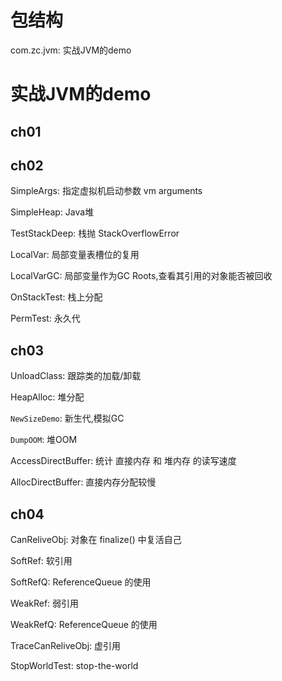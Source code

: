 # 包结构
com.zc.jvm: 实战JVM的demo

# 实战JVM的demo
## ch01

## ch02
SimpleArgs: 指定虚拟机启动参数 vm arguments

SimpleHeap: Java堆

TestStackDeep: 栈抛 StackOverflowError

LocalVar: 局部变量表槽位的复用

LocalVarGC: 局部变量作为GC Roots,查看其引用的对象能否被回收

OnStackTest: 栈上分配

PermTest: 永久代

## ch03
UnloadClass: 跟踪类的加载/卸载

HeapAlloc: 堆分配

`NewSizeDemo`: 新生代,模拟GC

`DumpOOM`: 堆OOM

AccessDirectBuffer: 统计 直接内存 和 堆内存 的读写速度

AllocDirectBuffer: 直接内存分配较慢

## ch04
CanReliveObj: 对象在 finalize() 中复活自己

SoftRef: 软引用

SoftRefQ: ReferenceQueue 的使用

WeakRef: 弱引用

WeakRefQ: ReferenceQueue 的使用

TraceCanReliveObj: 虚引用

StopWorldTest: stop-the-world